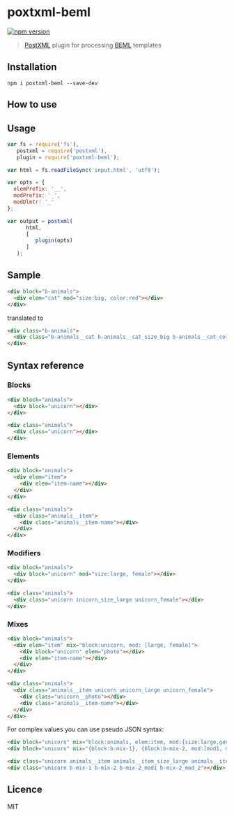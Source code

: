 # poxtxml-beml
[![npm version][npm-image]][npm-url]

> [PostXML] plugin for processing [BEML][beml] templates

## Installation
`npm i poxtxml-beml --save-dev`

## How to use

## Usage
```js
var fs = require('fs'),
   postxml = require('postxml'),
   plugin = require('poxtxml-beml');

var html = fs.readFileSync('input.html', 'utf8');

var opts = {
  elemPrefix: '__',
  modPrefix: '_',
  modDlmtr: '_'
};

var output = postxml(
      html,
      [
         plugin(opts)
      ]
   );
```

## Sample

```html
<div block="b-animals">
  <div elem="cat" mod="size:big, color:red"></div>
</div>
```

translated to

```html
<div class="b-animals">
  <div class="b-animals__cat b-animals__cat_size_big b-animals__cat_color_red"></div>
</div>
```

## Syntax reference

### Blocks

```html
<div block="animals">
  <div block="unicorn"></div>
</div>
```

```html
<div class="animals">
  <div class="unicorn"></div>
</div>
```

### Elements

```html
<div block="animals">
  <div elem="item">
    <div elem="item-name"></div>
  </div>
</div>
```

```html
<div class="animals">
  <div class="animals__item">
    <div class="animals__item-name"></div>
  </div>
</div>
```

### Modifiers

```html
<div block="animals">
  <div block="unicorn" mod="size:large, female"></div>
</div>
```

```html
<div class="animals">
  <div class="unicorn inicorn_size_large unicorn_female"></div>
</div>
```

### Mixes

```html
<div block="animals">
  <div elem="item" mix="block:unicorn, mod: [large, female]">
    <div block="unicorn" elem="photo"></div>
    <div elem="item-name"></div>
  </div>
</div>
```

```html
<div class="animals">
  <div class="animals__item unicorn unicorn_large unicorn_female">
    <div class="unicorn__photo"></div>
    <div class="animals__item-name"></div>
  </div>
</div>
```

For complex values you can use pseudo JSON syntax:

```html
<div block="unicorn" mix="block:animals, elem:item, mod:{size:large,gender:female}"></div>
<div block="unicorn" mix="{block:b-mix-1}, {block:b-mix-2, mod:[mod1, mod2]}"></div>
```

```html
<div class="unicorn animals__item animals__item_size_large animals__item_gender_female"></div>
<div class="unicorn b-mix-1 b-mix-2 b-mix-2_mod1 b-mix-2_mod_2"></div>
```

## Licence
MIT

[PostXML]: https://github.com/postxml/postxml
[beml]: https://github.com/zenwalker/node-beml

[npm-url]: https://www.npmjs.org/package/poxtxml-beml
[npm-image]: http://img.shields.io/npm/v/poxtxml-beml.svg?style=flat-square
